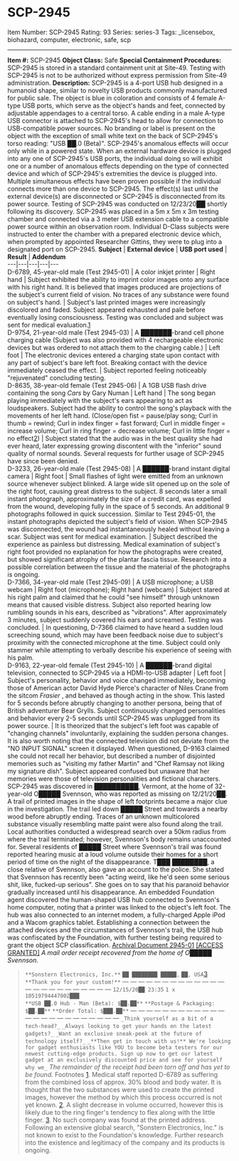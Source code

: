 # SCP-2945
Item Number: SCP-2945
Rating: 93
Series: series-3
Tags: _licensebox, biohazard, computer, electronic, safe, scp

---

**Item #:** SCP-2945
**Object Class:** Safe
**Special Containment Procedures:** SCP-2945 is stored in a standard containment unit at Site-49. Testing with SCP-2945 is not to be authorized without express permission from Site-49 administration.
**Description:** SCP-2945 is a 4-port USB hub designed in a humanoid shape, similar to novelty USB products commonly manufactured for public sale. The object is blue in coloration and consists of 4 female A-type USB ports, which serve as the object's hands and feet, connected by adjustable appendages to a central torso. A cable ending in a male A-type USB connector is attached to SCP-2945's head to allow for connection to USB-compatible power sources. No branding or label is present on the object with the exception of small white text on the back of SCP-2945's torso reading: "USB ██.0 (Beta)".
SCP-2945's anomalous effects will occur only while in a powered state. When an external hardware device is plugged into any one of SCP-2945's USB ports, the individual doing so will exhibit one or a number of anomalous effects depending on the type of connected device and which of SCP-2945's extremities the device is plugged into. Multiple simultaneous effects have been proven possible if the individual connects more than one device to SCP-2945. The effect(s) last until the external device(s) are disconnected or SCP-2945 is disconnected from its power source.
Testing of SCP-2945 was conducted on 12/23/20██ shortly following its discovery. SCP-2945 was placed in a 5m x 5m x 3m testing chamber and connected via a 3 meter USB extension cable to a compatible power source within an observation room. Individual D-Class subjects were instructed to enter the chamber with a prepared electronic device which, when prompted by appointed Researcher Gittins, they were to plug into a designated port on SCP-2945.
**Subject** | **External device** | **USB port used** | **Result** | **Addendum**  
---|---|---|---|---  
D-6789, 45-year-old male (Test 2945-01) | A color inkjet printer | Right hand | Subject exhibited the ability to imprint color images onto any surface with his right hand. It is believed that images produced are projections of the subject's current field of vision. No traces of any substance were found on subject's hand. | Subject's last printed images were increasingly discolored and faded. Subject appeared exhausted and pale before eventually losing consciousness. Testing was concluded and subject was sent for medical evaluation.[1](javascript:;)  
D-9754, 21-year-old male (Test 2945-03) | A ███████-brand cell phone charging cable (Subject was also provided with 4 rechargeable electronic devices but was ordered to not attach them to the charging cable.) | Left foot | The electronic devices entered a charging state upon contact with any part of subject's bare left foot. Breaking contact with the device immediately ceased the effect. | Subject reported feeling noticeably "rejuvenated" concluding testing.  
D-8635, 38-year-old female (Test 2945-06) | A 1GB USB flash drive containing the song _Cars_ by Gary Numan | Left hand | The song began playing immediately with the subject's ears appearing to act as loudspeakers. Subject had the ability to control the song's playback with the movements of her left hand. (Close/open fist = pause/play song; Curl in thumb = rewind; Curl in index finger = fast forward; Curl in middle finger = increase volume; Curl in ring finger = decrease volume; Curl in little finger = no effect[2](javascript:;)) | Subject stated that the audio was in the best quality she had ever heard, later expressing growing discontent with the "inferior" sound quality of normal sounds. Several requests for further usage of SCP-2945 have since been denied.  
D-3233, 26-year-old male (Test 2945-08) | A ██████-brand instant digital camera | Right foot | Small flashes of light were emitted from an unknown source whenever subject blinked. A large wide slit opened up on the sole of the right foot, causing great distress to the subject. 8 seconds later a small instant photograph, approximately the size of a credit card, was expelled from the wound, developing fully in the space of 5 seconds. An additional 9 photographs followed in quick succession. Similar to Test 2945-01, the instant photographs depicted the subject's field of vision. When SCP-2945 was disconnected, the wound had instantaneously healed without leaving a scar. Subject was sent for medical examination. | Subject described the experience as painless but distressing. Medical examination of subject's right foot provided no explanation for how the photographs were created, but showed significant atrophy of the plantar fascia tissue. Research into a possible correlation between the tissue and the material of the photographs is ongoing.  
D-7366, 34-year-old male (Test 2945-09) | A USB microphone; a USB webcam | Right foot (microphone); Right hand (webcam) | Subject stared at his right palm and claimed that he could "see himself" through unknown means that caused visible distress. Subject also reported hearing low rumbling sounds in his ears, described as "vibrations". After approximately 3 minutes, subject suddenly covered his ears and screamed. Testing was concluded. | In questioning, D-7366 claimed to have heard a sudden loud screeching sound, which may have been feedback noise due to subject's proximity with the connected microphone at the time. Subject could only stammer while attempting to verbally describe his experience of seeing with his palm.  
D-9163, 22-year-old female (Test 2945-10) | A ██████-brand digital television, connected to SCP-2945 via a HDMI-to-USB adapter | Left foot | Subject's personality, behavior and voice changed immediately, becoming those of American actor David Hyde Pierce's character of Niles Crane from the sitcom _Frasier_ , and behaved as though acting in the show. This lasted for 5 seconds before abruptly changing to another persona, being that of British adventurer Bear Grylls. Subject continuously changed personalities and behavior every 2-5 seconds until SCP-2945 was unplugged from its power source. | It is theorized that the subject's left foot was capable of "changing channels" involuntarily, explaining the sudden persona changes. It is also worth noting that the connected television did not deviate from the "NO INPUT SIGNAL" screen it displayed. When questioned, D-9163 claimed she could not recall her behavior, but described a number of disjointed memories such as "visiting my father Martin" and "Chef Ramsay not liking my signature dish". Subject appeared confused but unaware that her memories were those of television personalities and fictional characters.  
SCP-2945 was discovered in ██████████, Vermont, at the home of 32-year-old O█████ Svennson, who was reported as missing on 12/21/20██. A trail of printed images in the shape of left footprints became a major clue in the investigation. The trail led down █████ Street and towards a nearby wood before abruptly ending. Traces of an unknown multicolored substance visually resembling matte paint were also found along the trail. Local authorities conducted a widespread search over a 50km radius from where the trail terminated; however, Svennson's body remains unaccounted for.
Several residents of █████ Street where Svennson's trail was found reported hearing music at a loud volume outside their homes for a short period of time on the night of the disappearance. T███ ████████, a close relative of Svennson, also gave an account to the police. She stated that Svennson has recently been "acting weird, like he'd seen some serious shit, like, fucked-up serious". She goes on to say that his paranoid behavior gradually increased until his disappearance.
An embedded Foundation agent discovered the human-shaped USB hub connected to Svennson's home computer, noting that a printer was linked to the object's left foot. The hub was also connected to an internet modem, a fully-charged Apple iPod and a Wacom graphics tablet. Establishing a connection between the attached devices and the circumstances of Svennson's trail, the USB hub was confiscated by the Foundation, with further testing being required to grant the object SCP classification.
[Archival Document 2945-01](javascript:;)
[[ACCESS GRANTED]](javascript:;)
_A mail order receipt recovered from the home of O█████ Svennson._
> `**Sonstern Electronics, Inc.**`
> `██ ████████ █████,`
> `██, USA`[3](javascript:;)
> `**Thank you for your custom!**`
> — — — — — — — — — — — — — — — — — — — — — — — —
> `12/15/20██ 23:35`
> `1 x 10519794447002███`  
>  `**USB ██.0 Hub - Man (Beta): $██.██**`
> `**Postage & Packaging: $██.██**`
> `**Order Total: $███.██**`
> — — — — — — — — — — — — — — — — — — — — — — — —
> `_Think yourself as a bit of a tech-head?_`
> `_Always looking to get your hands on the latest gadgets?_`
> `_Want an exclusive sneak-peek at the future of technology itself?_`
> `_**Then get in touch with us!** We're looking for gadget enthusiasts like YOU to become beta testers for our newest cutting-edge products. Sign up now to get our latest gadget at an exclusively discounted price and see for yourself why we_`
_The remainder of the receipt had been torn off and has yet to be found._
Footnotes
[1](javascript:;). Medical staff reported D-6789 as suffering from the combined loss of approx. 30% blood and body water. It is thought that the two substances were used to create the printed images, however the method by which this process occurred is not yet known.
[2](javascript:;). A slight decrease in volume occurred, however this is likely due to the ring finger's tendency to flex along with the little finger.
[3](javascript:;). No such company was found at the printed address. Following an extensive global search, "Sonstern Electronics, Inc." is not known to exist to the Foundation's knowledge. Further research into the existence and legitimacy of the company and its products is ongoing.